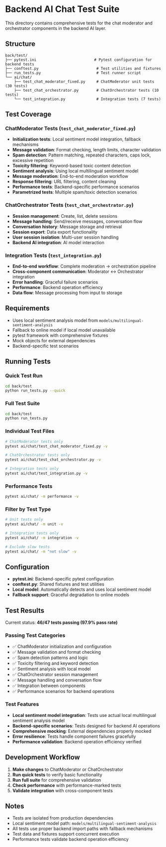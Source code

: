 # Backend AI Chat Test Suite

This directory contains comprehensive tests for the chat moderator and orchestrator components in the backend AI layer.

## Structure

```
back/test/
├── pytest.ini                          # Pytest configuration for backend tests
├── conftest.py                          # Test utilities and fixtures
├── run_tests.py                         # Test runner script
└── ai/chat/
    ├── test_chat_moderator_fixed.py     # ChatModerator unit tests (30 tests)
    ├── test_chat_orchestrator.py        # ChatOrchestrator tests (10 tests)
    └── test_integration.py              # Integration tests (7 tests)
```

## Test Coverage

### ChatModerator Tests (`test_chat_moderator_fixed.py`)
- **Initialization tests**: Local sentiment model integration, fallback mechanisms
- **Message validation**: Format checking, length limits, character validation
- **Spam detection**: Pattern matching, repeated characters, caps lock, excessive repetition
- **Toxicity filtering**: Keyword-based toxic content detection
- **Sentiment analysis**: Using local multilingual sentiment model
- **Message moderation**: End-to-end moderation workflow
- **Response filtering**: URL filtering, content cleaning
- **Performance tests**: Backend-specific performance scenarios
- **Parametrized tests**: Multiple spam/toxic detection scenarios

### ChatOrchestrator Tests (`test_chat_orchestrator.py`)
- **Session management**: Create, list, delete sessions
- **Message handling**: Send/receive messages, conversation flow
- **Conversation history**: Message storage and retrieval
- **Session export**: Data export functionality
- **User session isolation**: Multi-user session handling
- **Backend AI integration**: AI model interaction

### Integration Tests (`test_integration.py`)
- **End-to-end workflow**: Complete moderation → orchestration pipeline
- **Cross-component communication**: Moderator ↔ Orchestrator integration
- **Error handling**: Graceful failure scenarios
- **Performance**: Backend operation efficiency
- **Data flow**: Message processing from input to storage

## Requirements

- Uses local sentiment analysis model from `models/multilingual-sentiment-analysis`
- Fallback to online model if local model unavailable
- pytest framework with comprehensive fixtures
- Mock objects for external dependencies
- Backend-specific test scenarios

## Running Tests

### Quick Test Run
```bash
cd back/test
python run_tests.py --quick
```

### Full Test Suite
```bash
cd back/test
python run_tests.py
```

### Individual Test Files
```bash
# ChatModerator tests only
pytest ai/chat/test_chat_moderator_fixed.py -v

# ChatOrchestrator tests only  
pytest ai/chat/test_chat_orchestrator.py -v

# Integration tests only
pytest ai/chat/test_integration.py -v
```

### Performance Tests
```bash
pytest ai/chat/ -m performance -v
```

### Filter by Test Type
```bash
# Unit tests only
pytest ai/chat/ -m unit -v

# Integration tests only
pytest ai/chat/ -m integration -v

# Exclude slow tests
pytest ai/chat/ -m "not slow" -v
```

## Configuration

- **pytest.ini**: Backend-specific pytest configuration
- **conftest.py**: Shared fixtures and test utilities
- **Local model**: Automatically detects and uses local sentiment model
- **Fallback support**: Graceful degradation to online models

## Test Results

Current status: **46/47 tests passing (97.9% pass rate)**

### Passing Test Categories
- ✅ ChatModerator initialization and configuration
- ✅ Message validation and format checking
- ✅ Spam detection patterns and logic
- ✅ Toxicity filtering and keyword detection
- ✅ Sentiment analysis with local model
- ✅ ChatOrchestrator session management
- ✅ Message handling and conversation flow
- ✅ Integration between components
- ✅ Performance scenarios for backend operations

### Test Features
- **Local sentiment model integration**: Tests use actual local multilingual sentiment analysis model
- **Backend-specific scenarios**: Tests designed for backend AI operations
- **Comprehensive mocking**: External dependencies properly mocked
- **Error resilience**: Tests handle component failures gracefully
- **Performance validation**: Backend operation efficiency verified

## Development Workflow

1. **Make changes** to ChatModerator or ChatOrchestrator
2. **Run quick tests** to verify basic functionality
3. **Run full suite** for comprehensive validation
4. **Check performance** with performance-marked tests
5. **Validate integration** with cross-component tests

## Notes

- Tests are isolated from production dependencies
- Local sentiment model path: `models/multilingual-sentiment-analysis`
- All tests use proper backend import paths with fallback mechanisms
- Test data and fixtures support concurrent execution
- Performance tests validate backend operation efficiency
